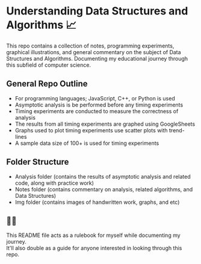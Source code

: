 # Understanding Data Structures and Algorithms 📈

This repo contains a collection of notes, programming experiments, graphical illustrations, and general commentary on the subject of Data Structures and Algorithms. Documenting my educational journey through this subfield of computer science.

## General Repo Outline

- For programming languages; JavaScript, C++, or Python is used
- Asymptotic analysis is be performed before any timing experiments
- Timing experiments are conducted to measure the correctness of analysis
- The results from all timing experiments are graphed using GoogleSheets
- Graphs used to plot timing experiments use scatter plots with trend-lines
- A sample data size of 100+ is used for timing experiments

## Folder Structure

- Analysis folder (contains the results of asymptotic analysis and related code, along with practice work)
- Notes folder (contains commentary on analysis, related algorithms, and Data Structures)
- Img folder (contains images of handwritten work, graphs, and etc) 

## 📄😎

This README file acts as a rulebook for myself while documenting my journey.<br>
It'll also double as a guide for anyone interested in looking through this repo.
